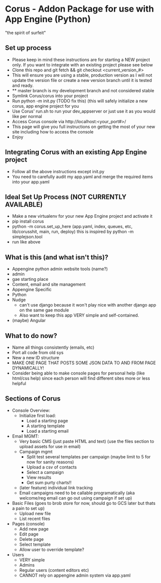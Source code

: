 # Corus - Addon Package for use with App Engine (Python)

"the spirit of surfeit"

## Set up process
- Please keep in mind these instructions are for starting a NEW project only. If you want to 
  integrate with an existing project please see below
- Clone this repo and git fetch && git checkout <current_version_#>
- This will ensure you are using a stable, production version as I will not update the version file
  or create a new version branch until it is tested and ready.
- ** master branch is my development branch and not considered stable
- Symlink Corus/corus into your project
- Run python -m init.py (TODO fix this) (this will safely initialize a new corus, app engine project
  for you
- Use Corus' run.sh to run your dev_appserver or just use it as you would like per normal
- Access Corus console via http://localhost:<your_port#>/
- This page will give you full instructions on getting the most of your new site including how to
  access the console
- Enjoy


## Integrating Corus with an existing App Engine project
- Follow all the above instructions except init.py
- You need to carefully audit my app.yaml and merge the required items into your app.yaml

## Ideal Set Up Process (NOT CURRENTLY AVAILABLE)
- Make a new virtualenv for your new App Engine project and activate it
- pip install corus
- python -m corus.set_up_here (app.yaml, index, queues, etc, lib/corusshit, main, run, deploy)
  this is inspired by python -m simplejson.tool
- run like above

## What is this (and what isn't this)?
- Appengine python admin website tools (name?)
- admin
- gae starting place
- Content, email and site management
- Appengine Specific
- Python
- Nudge 
    - can't use django because it won't play nice with another django app on the same gae module
    - Also want to keep this app VERY simple and self-contained.
- (maybe) Angular

## What to do now?
- Name all things consistently (emails, etc)
- Port all code from old sys
- New a new ID structure
- MAKE ONE PAGE THAT POSTS SOME JSON DATA TO AND FROM PAGE DYNAMICALLY!
- Consider being able to make console pages for personal help (like html/css help) since each person
  will find different sites more or less helpful


## Sections of Corus
- Console Overview:
    - Initialize first load:
        - Load a starting page
        - A starting template
        - Load a starting email
- Email MGMT:
    - Very basic CMS (just paste HTML and text) (use the files section to upload assets for use in 
      email)
    - Campaign mgmt
        - Split test several templates per campaign (maybe limit to 5 for now for sanity reasons)
        - Upload a csv of contacts
        - Select a campaign
        - View results
        - Get sum purty charts!!
    - (later feature) individual link tracking
    - Email campaigns need to be callable programatically (aka welcome/reg email can go out using campaign if set up)
- Basic Files (goes to brob store for now, should go to GCS later but thats a pain to set up)
    - Upload new file
    - List recent files
- Pages (console)
    - Add new page
    - Edit page
    - Delete page
    - Select template
    - Allow user to override template?
- Users
    - VERY simple
    - Admins
    - Regular users (content editors etc)
    - CANNOT rely on appengine admin system via app.yaml
